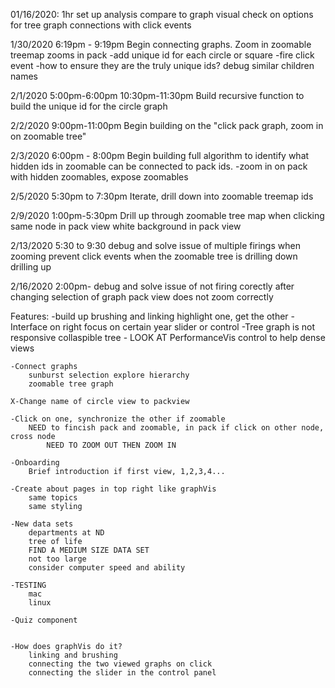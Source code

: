 01/16/2020: 1hr 
	set up
	analysis
	compare to graph visual
	check on options for tree graph connections with click events

1/30/2020
  6:19pm - 9:19pm
  	Begin connecting graphs. Zoom in zoomable treemap zooms in pack
  		-add unique id for each circle or square
  		-fire click event
  		-how to ensure they are the truly unique ids?
  			debug similar children names

2/1/2020
	5:00pm-6:00pm
	10:30pm-11:30pm
		Build recursive function to build the unique id for the circle graph

2/2/2020
	9:00pm-11:00pm
		Begin building on the "click pack graph, zoom in on zoomable tree"

2/3/2020
	6:00pm - 8:00pm
		Begin building full algorithm to identify what hidden ids in
		zoomable can be connected to pack ids.
			-zoom in on pack with hidden zoomables, expose zoomables

2/5/2020
	5:30pm to 7:30pm
		Iterate, drill down into zoomable treemap ids

2/9/2020
	1:00pm-5:30pm
	Drill up through zoomable tree map when clicking
		same node in pack view
		white background in pack view

2/13/2020
	5:30 to 9:30
		debug and solve issue of multiple firings when zooming
		prevent click events when the zoomable tree is 
			drilling down
			drilling up
		

2/16/2020
	2:00pm-
		debug and solve issue of not firing corectly after changing selection of graph
			pack view does not zoom correctly



  Features:
  	-build up brushing and linking
  		highlight one, get the other
  	-Interface on right
  		focus on certain year
  		slider or control
  	-Tree graph is not responsive
  		collaspible tree - LOOK AT PerformanceVis
  		control to help dense views

  	-Connect graphs
  		sunburst selection explore hierarchy
  		zoomable tree graph

  	X-Change name of circle view to packview

  	-Click on one, synchronize the other if zoomable
  		NEED to fincish pack and zoomable, in pack if click on other node, cross node
  			NEED TO ZOOM OUT THEN ZOOM IN
  			
  	-Onboarding
  		Brief introduction if first view, 1,2,3,4...

  	-Create about pages in top right like graphVis
  		same topics
  		same styling

  	-New data sets
  		departments at ND
  		tree of life
  		FIND A MEDIUM SIZE DATA SET
  		not too large
  		consider computer speed and ability

  	-TESTING
  		mac
  		linux

  	-Quiz component


  	-How does graphVis do it?
  		linking and brushing
  		connecting the two viewed graphs on click
  		connecting the slider in the control panel




